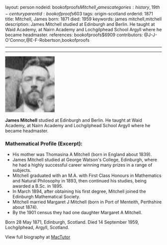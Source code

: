 layout: person
nodeid: bookofproofs$Mitchell_James
categories: history,19th-century
parentid: bookofproofs$603
tags: origin-scotland
orderid: 1871
title: Mitchell, James
born: 1871
died: 1959
keywords: james mitchell,mitchell
description: James Mitchell studied at Edinburgh and Berlin. He taught at Waid Academy, at Nairn Academy and Lochgilphead School Argyll where he became headmaster.
references: bookofproofs$6909
contributors: @J-J-O'Connor,@E-F-Robertson,bookofproofs

---



---

![Mitchell_James.jpg](https://github.com/bookofproofs/bookofproofs.github.io/blob/main/_sources/_assets/images/portraits/Mitchell_James.jpg?raw=true)

**James Mitchell** studied at Edinburgh and Berlin. He taught at Waid Academy, at Nairn Academy and Lochgilphead School Argyll where he became headmaster.

### Mathematical Profile (Excerpt):
* His mother was  Thomasina A Mitchell (born in England about 1839).
* James Mitchell studied at George Watson's College, Edinburgh, where he had a highly successful career winning many prizes in a range of subjects.
* Mitchell graduated with an M.A. with First Class Honours in Mathematics and Natural Philosophy in 1893, then continued his studies, being awarded a B.Sc. in 1895.
* In March 1894, after obtaining his first degree, Mitchell joined the Edinburgh Mathematical Society.
* Mitchell married Margaret J Mitchell (born in Port of Menteith, Perthshire about 1874).
* By the 1901 census they had one daughter Margaret A Mitchell.

Born 28 May 1871, Edinburgh, Scotland. Died 14 September 1959, Lochgilphead, Argyll, Scotland.

View full biography at [MacTutor](https://mathshistory.st-andrews.ac.uk/Biographies/Mitchell_James/)
